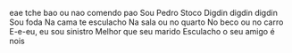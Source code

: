 eae tche bao ou nao comendo pao
Sou  Pedro Stoco
Digdin digdin digdin
Sou foda
Na cama te esculacho
Na sala ou no quarto
No beco ou no carro
E-e-eu, eu sou sinistro
Melhor que seu marido
Esculacho o seu amigo
é nois
<!---

taldostocozin/taldostocozin is a ✨ special ✨ repository because its `README.md` (this file) appears on your GitHub profile.
You can click the Preview link to take a look at your changes.
--->
